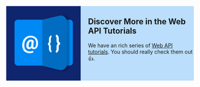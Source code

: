 
<div style="background: #0088F444; overflow: auto">
  <img src="./assets/razor.png" width="200px"  style="padding-right: 20px; float: left">

  <h2> Discover More in the Web API Tutorials </h2>

  We have an rich series of [Web API tutorials](xref:Tut.WebApi). You should really check them out 👍.

</div>